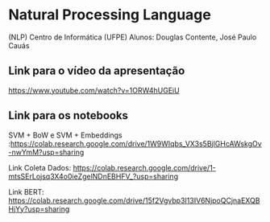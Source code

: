 # Natural Processing Language
(NLP)
Centro de Informática (UFPE)
Alunos: Douglas Contente, José Paulo Cauás
## Link para o vídeo da apresentação
https://www.youtube.com/watch?v=1ORW4hUGEiU
## Link para os notebooks
SVM + BoW e SVM + Embeddings :https://colab.research.google.com/drive/1W9WIqbs_VX3s5BjlGHcAWskgOv-nwYmM?usp=sharing

Link Coleta Dados: https://colab.research.google.com/drive/1-mtsSErLojsq3X4o0ieZgelNDnEBHFV_?usp=sharing

Link BERT: https://colab.research.google.com/drive/15f2Vgvbp3I13IV6NjpoQCjnaEXQBHjYy?usp=sharing
